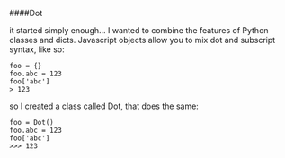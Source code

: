 ####Dot

it started simply enough... I wanted to combine the features of Python classes and dicts. Javascript objects allow you to mix dot and subscript syntax, like so:

    foo = {}
    foo.abc = 123
    foo['abc']
    > 123

so I created a class called Dot, that does the same:

    foo = Dot()
    foo.abc = 123
    foo['abc']
    >>> 123
